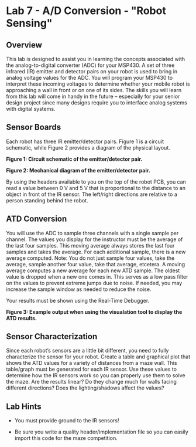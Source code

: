 # Lab 7 - A/D Conversion - "Robot Sensing"

## Overview

This lab is designed to assist you in learning the concepts associated with the analog-to-digital converter (ADC) for your MSP430.  A set of three infrared (IR) emitter and detector pairs on your robot is used to bring in analog voltage values for the ADC.  You will program your MSP430 to interpret these incoming voltages to determine whether your mobile robot is approaching a wall in front or on one of its sides.  The skills you will learn from this lab will come in handy in the future – especially for your senior design project since many designs require you to interface analog systems with digital systems.

## Sensor Boards

Each robot has three IR emitter/detector pairs.  Figure 1 is a circuit schematic, while Figure 2 provides a diagram of the physical layout.

**Figure 1: Circuit schematic of the emitter/detector pair.**

**Figure 2: Mechanical diagram of the emitter/detector pair.**

By using the headers available to you on the top of the robot PCB, you can read a value between 0 V and 5 V that is proportional to the distance to an object in front of the IR sensor.  The left/right directions are relative to a person standing behind the robot.

## ATD Conversion

You will use the ADC to sample three channels with a single sample per channel.  The values you display for the instructor must be the average of the last four samples.  This moving average always stores the last four samples and takes the average.  For each additional sample, there is a new average computed.  Note: You do not just sample four values, take the average, sample another four value, take that average, etcetera.  A moving average computes a new average for each new ATD sample.  The oldest value is dropped when a new one comes in.  This serves as a low pass filter on the values to prevent extreme jumps due to noise.  If needed, you may increase the sample window as needed to reduce the noise.

Your results must be shown using the Real-Time Debugger.

**Figure 3: Example output when using the visualation tool to display the ATD results.**

## Sensor Characterization

Since each robot’s sensors are a little bit different, you need to fully characterize the sensor for your robot.  Create a table and graphical plot that shows the ATD values for a variety of distances from a maze wall.  This table/graph must be generated for each IR sensor.  Use these values to determine how the IR sensors work so you can properly use them to solve the maze.  Are the results linear?  Do they change much for walls facing different directions?  Does the lighting/shadows affect the values?

## Lab Hints

- You must provide ground to the IR sensors!

- Be sure you write a quality header/implementation file so you can easily import this code for the maze competition.
